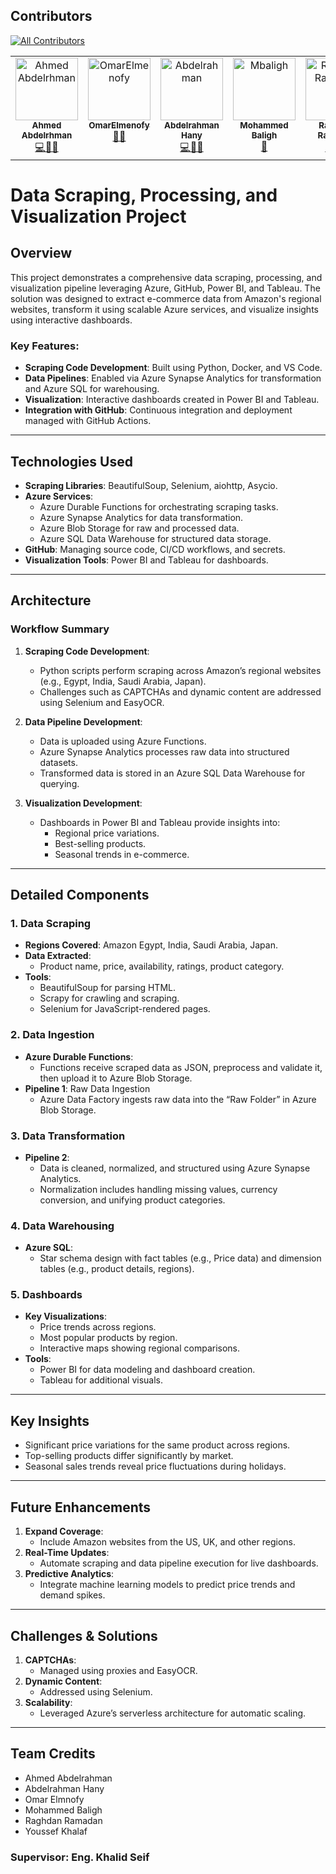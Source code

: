 ## Contributors
<!-- ALL-CONTRIBUTORS-BADGE:START - Do not remove or modify this section -->
[![All Contributors](https://img.shields.io/badge/all_contributors-1-orange.svg?style=flat-square)](#contributors-)
<!-- ALL-CONTRIBUTORS-BADGE:END -->

<!-- ALL-CONTRIBUTORS-LIST:START - Do not remove or modify this section -->
<!-- prettier-ignore-start -->
<!-- markdownlint-disable -->
<table>
  <tbody>
    <tr>
      <td align="center" valign="top" width="14.28%"><a href="https://github.com/Ahmed8aa"><img src="https://avatars.githubusercontent.com/u/111169742?v=4" width="100px;" alt="Ahmed Abdelrhman"/><br /><sub><b>Ahmed Abdelrhman</b></sub></a><br /><a href="#data-Ahmed8aa" title="Code">💻🔣🎨</a></td>
      <td align="center" valign="top" width="14.28%"><a href="https://github.com/OmarElmenofy"><img src="https://avatars.githubusercontent.com/u/144100276?v=4?s=100" width="100px;" alt="OmarElmenofy"/><br /><sub><b>OmarElmenofy</b></sub></a><br /><a href="#data-OmarElmenofy" title="Design">🔣🎨</a></td>
      <td align="center" valign="top" width="14.28%"><a href="https://github.com/Boda1515"><img src="https://avatars.githubusercontent.com/u/132951877?v=4?s=100" width="100px;" alt="Abdelrahman"/><br /><sub><b>Abdelrahman Hany</b></sub></a><br /><a href="#design-Boda1515" title="Data">💻🔣📖</a></td>
      <td align="center" valign="top" width="14.28%"><a href="https://github.com/Mbaligh"><img src="https://avatars.githubusercontent.com/u/186023899?v=4?s=100" width="100px;" alt="Mbaligh"/><br /><sub><b>Mohammed Baligh</b></sub></a><br /><a href="#doc-Mbaligh" title="Documentation">📖</a></td>
      <td align="center" valign="top" width="14.28%"><a href="https://github.com/ragdan-ramadan-852752223"><img src="https://avatars.githubusercontent.com/u/111773709?v=4?s=100" width="100px;" alt="Raghdan Ramadan"/><br /><sub><b>Raghdan Ramadan</b></sub></a><br /><a href="#data-RAGHDANN" title="Data">🔣💻📖</a></td>
      <td align="center" valign="top" width="14.28%"><a href="https://github.com/youssef-khalf"><img src="https://avatars.githubusercontent.com/u/115180292?v=4?s=100" width="100px;" alt="youssef-khalaf"/><br /><sub><b>youssef-khalaf</b></sub></a><br /><a href="#design-youssef-khalf" title="Design">🔣🎨📖</a></td>
    </tr>
  </tbody>
</table>

<!-- markdownlint-restore -->
<!-- prettier-ignore-end -->

<!-- ALL-CONTRIBUTORS-LIST:END -->

# Data Scraping, Processing, and Visualization Project

## Overview
This project demonstrates a comprehensive data scraping, processing, and visualization pipeline leveraging Azure, GitHub, Power BI, and Tableau. The solution was designed to extract e-commerce data from Amazon's regional websites, transform it using scalable Azure services, and visualize insights using interactive dashboards.

### Key Features:
- **Scraping Code Development**: Built using Python, Docker, and VS Code.
- **Data Pipelines**: Enabled via Azure Synapse Analytics for transformation and Azure SQL for warehousing.
- **Visualization**: Interactive dashboards created in Power BI and Tableau.
- **Integration with GitHub**: Continuous integration and deployment managed with GitHub Actions.

---

## Technologies Used

- **Scraping Libraries**: BeautifulSoup, Selenium, aiohttp, Asycio.
- **Azure Services**:
  - Azure Durable Functions for orchestrating scraping tasks.
  - Azure Synapse Analytics for data transformation.
  - Azure Blob Storage for raw and processed data.
  - Azure SQL Data Warehouse for structured data storage.
- **GitHub**: Managing source code, CI/CD workflows, and secrets.
- **Visualization Tools**: Power BI and Tableau for dashboards.

---

## Architecture
### Workflow Summary
1. **Scraping Code Development**:
   - Python scripts perform scraping across Amazon’s regional websites (e.g., Egypt, India, Saudi Arabia, Japan).
   - Challenges such as CAPTCHAs and dynamic content are addressed using Selenium and EasyOCR.

2. **Data Pipeline Development**:
   - Data is uploaded using Azure Functions.
   - Azure Synapse Analytics processes raw data into structured datasets.
   - Transformed data is stored in an Azure SQL Data Warehouse for querying.

3. **Visualization Development**:
   - Dashboards in Power BI and Tableau provide insights into:
     - Regional price variations.
     - Best-selling products.
     - Seasonal trends in e-commerce.

---

## Detailed Components

### 1. Data Scraping
- **Regions Covered**: Amazon Egypt, India, Saudi Arabia, Japan.
- **Data Extracted**:
  - Product name, price, availability, ratings, product category.
- **Tools**:
  - BeautifulSoup for parsing HTML.
  - Scrapy for crawling and scraping.
  - Selenium for JavaScript-rendered pages.

### 2. Data Ingestion
- **Azure Durable Functions**:
  - Functions receive scraped data as JSON, preprocess and validate it, then upload it to Azure Blob Storage.
- **Pipeline 1**: Raw Data Ingestion
  - Azure Data Factory ingests raw data into the “Raw Folder” in Azure Blob Storage.

### 3. Data Transformation
- **Pipeline 2**:
  - Data is cleaned, normalized, and structured using Azure Synapse Analytics.
  - Normalization includes handling missing values, currency conversion, and unifying product categories.

### 4. Data Warehousing
- **Azure SQL**:
  - Star schema design with fact tables (e.g., Price data) and dimension tables (e.g., product details, regions).

### 5. Dashboards
- **Key Visualizations**:
  - Price trends across regions.
  - Most popular products by region.
  - Interactive maps showing regional comparisons.
- **Tools**:
  - Power BI for data modeling and dashboard creation.
  - Tableau for additional visuals.

---

## Key Insights
- Significant price variations for the same product across regions.
- Top-selling products differ significantly by market.
- Seasonal sales trends reveal price fluctuations during holidays.

---

## Future Enhancements
1. **Expand Coverage**:
   - Include Amazon websites from the US, UK, and other regions.
2. **Real-Time Updates**:
   - Automate scraping and data pipeline execution for live dashboards.
3. **Predictive Analytics**:
   - Integrate machine learning models to predict price trends and demand spikes.

---

## Challenges & Solutions
1. **CAPTCHAs**:
   - Managed using proxies and EasyOCR.
2. **Dynamic Content**:
   - Addressed using Selenium.
3. **Scalability**:
   - Leveraged Azure’s serverless architecture for automatic scaling.

---

## Team Credits
- Ahmed Abdelrahman
- Abdelrahman Hany
- Omar Elmnofy
- Mohammed Baligh
- Raghdan Ramadan
- Youssef Khalaf

### Supervisor: Eng. Khalid Seif





